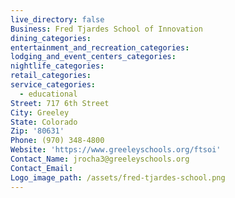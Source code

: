 ```yaml
---
live_directory: false
Business: Fred Tjardes School of Innovation
dining_categories:
entertainment_and_recreation_categories:
lodging_and_event_centers_categories:
nightlife_categories:
retail_categories:
service_categories:
  - educational
Street: 717 6th Street
City: Greeley
State: Colorado
Zip: '80631'
Phone: (970) 348-4800
Website: 'https://www.greeleyschools.org/ftsoi'
Contact_Name: jrocha3@greeleyschools.org
Contact_Email:
Logo_image_path: /assets/fred-tjardes-school.png
---
```


